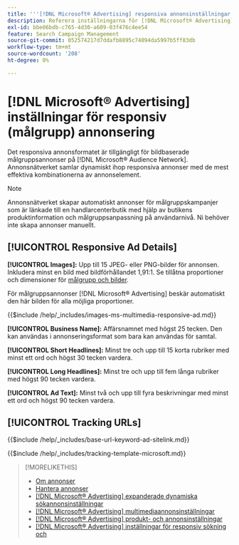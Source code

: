 ```yaml
---
title: '''[!DNL Microsoft® Advertising] responsiva annonsinställningar'
description: Referera inställningarna för [!DNL Microsoft® Advertising] responsiva annonser.
exl-id: bbe06bdb-c765-4d30-a609-03f476c4ee54
feature: Search Campaign Management
source-git-commit: 052574217d7ddafb8895c74094da5997b5ff83db
workflow-type: tm+mt
source-wordcount: '208'
ht-degree: 0%

---
```


# [!DNL Microsoft® Advertising] inställningar för responsiv (målgrupp) annonsering

Det responsiva annonsformatet är tillgängligt för bildbaserade målgruppsannonser på [!DNL Microsoft® Audience Network]. Annonsnätverket samlar dynamiskt ihop responsiva annonser med de mest effektiva kombinationerna av annonselement.

>[!NOTE]
>
>Annonsnätverket skapar automatiskt annonser för målgruppskampanjer som är länkade till en handlarcenterbutik med hjälp av butikens produktinformation och målgruppsanpassning på användarnivå. Ni behöver inte skapa annonser manuellt.

## [!UICONTROL Responsive Ad Details]

**[!UICONTROL Images]:** Upp till 15 JPEG- eller PNG-bilder för annonsen. Inkludera minst en bild med bildförhållandet 1,91:1. Se tillåtna proportioner och dimensioner för [målgrupp och bilder](https://help.ads.microsoft.com/#apex/ads/en/56912/0).

För målgruppsannonser [!DNL Microsoft® Advertising] beskär automatiskt den här bilden för alla möjliga proportioner.

<!-- Instructions -->

{{$include /help/_includes/images-ms-multimedia-responsive-ad.md}}

**[!UICONTROL Business Name]:** Affärsnamnet med högst 25 tecken. Den kan användas i annonseringsformat som bara kan användas för samtal.

**[!UICONTROL Short Headlines]:** Minst tre och upp till 15 korta rubriker med minst ett ord och högst 30 tecken vardera.

**[!UICONTROL Long Headlines]:** Minst tre och upp till fem långa rubriker med högst 90 tecken vardera.

**[!UICONTROL Ad Text]:** Minst två och upp till fyra beskrivningar med minst ett ord och högst 90 tecken vardera.

## [!UICONTROL Tracking URLs]

<!-- **[!UICONTROL Base URl]:** -->

{{$include /help/_includes/base-url-keyword-ad-sitelink.md}}

<!-- **[!UICONTROL Tracking Template]:** -->

{{$include /help/_includes/tracking-template-microsoft.md}}

>[!MORELIKETHIS]
>
>* [Om annonser](ad-about.md)
>* [Hantera annonser](ad-manage.md)
>* [[!DNL Microsoft® Advertising] expanderade dynamiska sökannonsinställningar](ad-settings-microsoft-dsa.md)
>* [[!DNL Microsoft® Advertising] multimediaannonsinställningar](ad-settings-microsoft-multimedia.md)
>* [[!DNL Microsoft® Advertising] produkt- och annonsinställningar](ad-settings-microsoft-product.md)
>* [[!DNL Microsoft® Advertising] inställningar för responsiv sökning och](ad-settings-microsoft-rsa.md)
